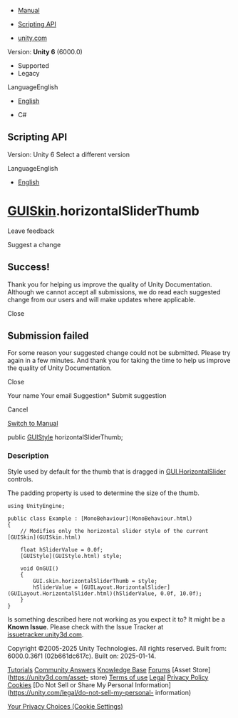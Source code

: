 [ ]()

  * [Manual](../Manual/index.html)
  * [Scripting API](../ScriptReference/index.html)

  * [unity.com](https://unity.com/)

Version: **Unity 6** (6000.0)

  * Supported
  * Legacy

LanguageEnglish

  * [English]()

  * C#

[ ](https://docs.unity3d.com)

## Scripting API

Version: Unity 6 Select a different version

LanguageEnglish

  * [English]()

#  [GUISkin](GUISkin.html).horizontalSliderThumb

Leave feedback

Suggest a change

## Success!

Thank you for helping us improve the quality of Unity Documentation. Although
we cannot accept all submissions, we do read each suggested change from our
users and will make updates where applicable.

Close

## Submission failed

For some reason your suggested change could not be submitted. Please <a>try
again</a> in a few minutes. And thank you for taking the time to help us
improve the quality of Unity Documentation.

Close

Your name Your email Suggestion* Submit suggestion

Cancel

[Switch to Manual](../Manual/class-GUISkin.html "Go to GUISkin Component in
the Manual")

public [GUIStyle](GUIStyle.html) horizontalSliderThumb;

### Description

Style used by default for the thumb that is dragged in
[GUI.HorizontalSlider](GUI.HorizontalSlider.html) controls.

The padding property is used to determine the size of the thumb.

    
    
    using UnityEngine;  
      
    public class Example : [MonoBehaviour](MonoBehaviour.html)
    {
        // Modifies only the horizontal slider style of the current [GUISkin](GUISkin.html)  
      
        float hSliderValue = 0.0f;
        [GUIStyle](GUIStyle.html) style;  
      
        void OnGUI()
        {
            GUI.skin.horizontalSliderThumb = style;
            hSliderValue = [GUILayout.HorizontalSlider](GUILayout.HorizontalSlider.html)(hSliderValue, 0.0f, 10.0f);
        }
    }
    

Is something described here not working as you expect it to? It might be a
**Known Issue**. Please check with the Issue Tracker at
[issuetracker.unity3d.com](https://issuetracker.unity3d.com).

Copyright ©2005-2025 Unity Technologies. All rights reserved. Built from:
6000.0.36f1 (02b661dc617c). Built on: 2025-01-14.

[Tutorials](https://unity3d.com/learn) [Community
Answers](https://answers.unity3d.com) [Knowledge
Base](https://support.unity3d.com/hc/en-us)
[Forums](https://forum.unity3d.com) [Asset Store](https://unity3d.com/asset-
store) [Terms of use](https://docs.unity3d.com/Manual/TermsOfUse.html)
[Legal](https://unity.com/legal) [Privacy
Policy](https://unity.com/legal/privacy-policy)
[Cookies](https://unity.com/legal/cookie-policy) [Do Not Sell or Share My
Personal Information](https://unity.com/legal/do-not-sell-my-personal-
information)

[Your Privacy Choices (Cookie Settings)](javascript:void\(0\);)

